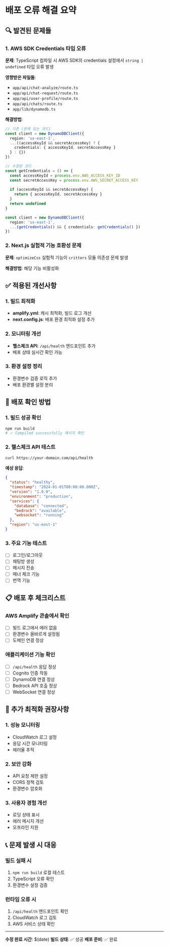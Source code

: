# 배포 오류 해결 요약

## 🔍 발견된 문제들

### 1. AWS SDK Credentials 타입 오류
**문제**: TypeScript 컴파일 시 AWS SDK의 credentials 설정에서 `string | undefined` 타입 오류 발생

**영향받은 파일들**:
- `app/api/chat-analyze/route.ts`
- `app/api/chat-request/route.ts`
- `app/api/user-profile/route.ts`
- `app/api/chats/route.ts`
- `app/lib/dynamodb.ts`

**해결방법**: 
```typescript
// 기존 (문제 있는 코드)
const client = new DynamoDBClient({
  region: 'us-east-1',
  ...((accessKeyId && secretAccessKey) ? {
    credentials: { accessKeyId, secretAccessKey }
  } : {})
})

// 수정된 코드
const getCredentials = () => {
  const accessKeyId = process.env.AWS_ACCESS_KEY_ID
  const secretAccessKey = process.env.AWS_SECRET_ACCESS_KEY
  
  if (accessKeyId && secretAccessKey) {
    return { accessKeyId, secretAccessKey }
  }
  return undefined
}

const client = new DynamoDBClient({
  region: 'us-east-1',
  ...(getCredentials() && { credentials: getCredentials() })
})
```

### 2. Next.js 실험적 기능 호환성 문제
**문제**: `optimizeCss` 실험적 기능이 `critters` 모듈 의존성 문제 발생

**해결방법**: 해당 기능 비활성화

## ✅ 적용된 개선사항

### 1. 빌드 최적화
- **amplify.yml**: 캐시 최적화, 빌드 로그 개선
- **next.config.js**: 배포 환경 최적화 설정 추가

### 2. 모니터링 개선
- **헬스체크 API**: `/api/health` 엔드포인트 추가
- 배포 상태 실시간 확인 가능

### 3. 환경 설정 정리
- 환경변수 검증 로직 추가
- 배포 환경별 설정 분리

## 🚀 배포 확인 방법

### 1. 빌드 성공 확인
```bash
npm run build
# ✓ Compiled successfully 메시지 확인
```

### 2. 헬스체크 API 테스트
```bash
curl https://your-domain.com/api/health
```

**예상 응답**:
```json
{
  "status": "healthy",
  "timestamp": "2024-01-01T00:00:00.000Z",
  "version": "1.0.0",
  "environment": "production",
  "services": {
    "database": "connected",
    "bedrock": "available", 
    "websocket": "running"
  },
  "region": "us-east-1"
}
```

### 3. 주요 기능 테스트
- [ ] 로그인/로그아웃
- [ ] 채팅방 생성
- [ ] 메시지 전송
- [ ] 매너 체크 기능
- [ ] 번역 기능

## 📋 배포 후 체크리스트

### AWS Amplify 콘솔에서 확인
- [ ] 빌드 로그에서 에러 없음
- [ ] 환경변수 올바르게 설정됨
- [ ] 도메인 연결 정상

### 애플리케이션 기능 확인
- [ ] `/api/health` 응답 정상
- [ ] Cognito 인증 작동
- [ ] DynamoDB 연결 정상
- [ ] Bedrock API 호출 정상
- [ ] WebSocket 연결 정상

## 🔧 추가 최적화 권장사항

### 1. 성능 모니터링
- CloudWatch 로그 설정
- 응답 시간 모니터링
- 에러율 추적

### 2. 보안 강화
- API 요청 제한 설정
- CORS 정책 검토
- 환경변수 암호화

### 3. 사용자 경험 개선
- 로딩 상태 표시
- 에러 메시지 개선
- 오프라인 지원

## 📞 문제 발생 시 대응

### 빌드 실패 시
1. `npm run build` 로컬 테스트
2. TypeScript 오류 확인
3. 환경변수 설정 검증

### 런타임 오류 시
1. `/api/health` 엔드포인트 확인
2. CloudWatch 로그 검토
3. AWS 서비스 상태 확인

---

**수정 완료 시간**: $(date)
**빌드 상태**: ✅ 성공
**배포 준비**: ✅ 완료